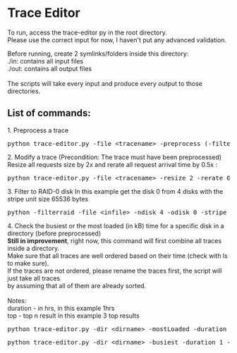 <h1> Trace Editor </h1>

<p>
To run, access the trace-editor py in the root directory. <br />
Please use the correct input for now, I haven't put any advanced validation. <br />

Before running, create 2 symlinks/folders inside this directory: <br />
./in: contains all input files <br />
./out: contains all output files <br />
<br />
The scripts will take every input and produce every output to those directories. <br />
</p>

<h2>List of commands: </h2>
<p>
1. Preprocess a trace <br />
</p>
<pre>python trace-editor.py -file &lt;tracename&gt; -preprocess (-filter read/write)</pre>

<p>
2. Modify a trace (Precondition: The trace must have been preprocessed)<br />
Resize all requests size by 2x and rerate all request arrival time by 0.5x : <br />
</p>
<pre>python trace-editor.py -file &lt;tracename&gt; -resize 2 -rerate 0.5</pre>

<p>
3. Filter to RAID-0 disk
In this example get the disk 0 from 4 disks with the stripe unit size 65536 bytes
</p>

<pre>python -filterraid -file &lt;infile&gt; -ndisk 4 -odisk 0 -stripe 65536</pre>

<p>
4. Check the busiest or the most loaded (in kB) time for a specific disk in a directory (before preprocessed) <br />
<b>Still in improvement</b>, right now, this command will first combine all traces inside a directory. <br />
Make sure that all traces are well ordered based on their time (check with ls to make sure). <br />
If the traces are not ordered, please rename the traces first, the script will just take all traces <br />
by assuming that all of them are already sorted. <br />
<br />
Notes: <br />
duration - in hrs, in this example 1hrs <br />
top - top n result in this example 3 top results <br />
</p>
<pre>python trace-editor.py -dir &lt;dirname&gt; -mostLoaded -duration 1 -top 3</pre>
<pre>python trace-editor.py -dir &lt;dirname&gt; -busiest -duration 1 -top 3</pre>
<pre></pre>


